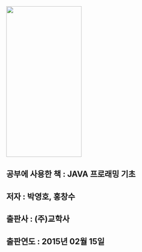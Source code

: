 <img src="https://github.com/user-attachments/assets/ea30e620-d480-4ec8-85ef-3eb55c0b582f" width="200" height="400"/>

## **공부에 사용한 책 : JAVA 프로래밍 기초**

## **저자 : 박영호, 홍창수**

## **출판사 : (주)교학사**

## **출판연도 : 2015년 02월 15일**
